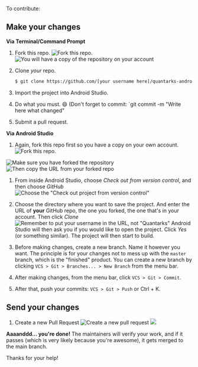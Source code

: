 To contribute:

## Make your changes
**Via Terminal/Command Prompt**
1. Fork this repo.
  ![Fork this repo.](https://i.imgur.com/Z3QbByM.png)
  ![You will have a copy of the repository on your account](https://i.imgur.com/AlxR1xq.png)
1. Clone *your* repo.

    ```sh
    $ git clone https://github.com/[your username here]/quantarks-android.git
    ```

1. Import the project into Android Studio.
1. Do what you must. :smile: (Don't forget to commit: `git commit -m "Write here what changed"
1. Submit a pull request.

**Via Android Studio**
1. Again, fork this repo first so you have a copy on your own account.![Fork this repo.](https://i.imgur.com/Z3QbByM.png)
  
  ![Make sure you have forked the repository](https://i.imgur.com/zNRCQKH.png)
  ![Then copy the URL from your forked repo](https://i.imgur.com/QdHOF4h.png)
  
1. From inside Android Studio, choose *Check out from version control*, and then choose *GitHub*
  ![Choose the "Check out project from version control"](https://i.imgur.com/ExOY0nx.png)
  
1. Choose the directory where you want to save the project. And enter the URL of **your** GitHub repo, the one you forked, the one that's in your account. Then click *Clone*
  ![Remember to put your username in the URL, not "Quantarks"](https://i.imgur.com/AKqtG1M.png)
  Android Studio will then ask you if you would like to open the project. Click *Yes* (or something similar). The project will then start to build.

1. Before making changes, create a new branch. Name it however you want. The principle is for your changes not to mess up with the `master` branch, which is the "finished" product. You can create a new branch by clicking `VCS > Git > Branches... > New Branch` from the menu bar.

1. After making changes, from the menu bar, click `VCS > Git > Commit`.
1. After that, push your commits: `VCS > Git > Push` or Ctrl + K.

## Send your changes

1. Create a new Pull Request
  ![Create a new pull request](https://i.imgur.com/EAi5AxZ.png)
  ![](https://i.imgur.com/WiCRjmz.png)
  
**Aaaanddd... you're done!** The maintainers will verify your work, and if it passes (which is very likely because you're awesome), it gets merged to the main branch.

Thanks for your help!
